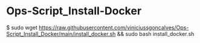 # Ops-Script_Install-Docker

$ sudo wget https://raw.githubusercontent.com/viniciussgoncalves/Ops-Script_Install_Docker/main/install_docker.sh && sudo bash install_docker.sh

